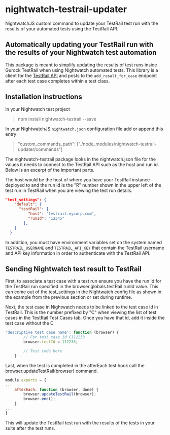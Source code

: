 # nightwatch-testrail-updater
NightwatchJS custom command to update your TestRail test run with the results of your automated tests using the TestRail API.

## Automatically updating your TestRail run with the results of your Nightwatch test automation

This package is meant to simplify updating the results of test runs inside Gurock TestRail when using Nightwatch automated tests. This library is a client for the [TestRail API](https://www.gurock.com/testrail/docs/api) and posts to the `add_result_for_case` endpoint after each test case completes within a test class.

## Installation instructions

In your Nightwatch test project 

> npm install nightwatch-testrail --save

In your NightwatchJS `nightwatch.json` configuration file add or append this entry

> "custom_commands_path": ["./node_modules/nightwatch-testrail-updater/commands"]

The nightwatch-testrail package looks in the nightwatch.json file for the values it needs to connect to the TestRail API such as the host and run id. Below is an excerpt of the important parts.

The host would be the host of where you have your TestRail instance deployed to and the run id is the "R" number shown in the upper left of the test run in TestRail when you are viewing the test run details.

```json
"test_settings": {
    "default": {
      "testRail": {
          "host": "testrail.mycorp.com",
          "runId": "12345"
        },
    }
  }
```

In addition, you must have environment variables set on the system named `TESTRAIL_USERNAME` and `TESTRAIL_API_KEY` that contain the TestRail username and API key information in order to authenticate with the TestRail API.

## Sending Nightwatch test result to TestRail

First, to associate a test case with a test run ensure you have the run id for the TestRail run specified in the browser.globals.testRail.runId value. This can come out of the test_settings in the Nightwatch config file as shown in the example from the previous section or set during runtime.

Next, the test case in Nightwatch needs to be linked to the test case id in TestRail. This is the number prefixed by "C" when viewing the list of test cases in the TestRail Test Cases tab. Once you have that id, add it inside the test case without the C

```js
'descriptive test case name': function (browser) {
        // For test case id C112233
        browser.testId = 112233;

        // Test code here
    }
```

Last, when the test is completed in the afterEach test hook call the browser.updateTestRail(browser) command.

```js
module.exports = {
...
    afterEach: function (browser, done) {
        browser.updateTestRail(browser);
        browser.end();
    }
...
}
```

This will update the TestRail test run with the results of the tests in your suite after the test runs.
